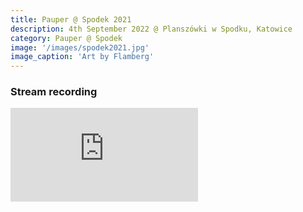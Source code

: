 ```yaml
---
title: Pauper @ Spodek 2021
description: 4th September 2022 @ Planszówki w Spodku, Katowice
category: Pauper @ Spodek
image: '/images/spodek2021.jpg'
image_caption: 'Art by Flamberg'
---
```


### Stream recording

<p><iframe src="https://www.youtube.com/embed/8EL5EVwoIfg" loading="lazy" frameborder="0" allowfullscreen></iframe></p>
